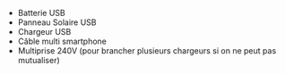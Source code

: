 - Batterie USB
- Panneau Solaire USB 
- Chargeur USB
- Câble multi smartphone
- Multiprise 240V (pour brancher plusieurs chargeurs si on ne peut pas mutualiser)
